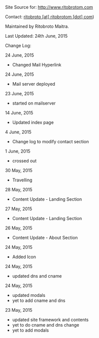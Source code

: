 Site Source for:
http://www.ritobrotom.com

Contact: [ritobroto [at] ritobrotom [dot] com](mailto:ritobroto@ritobrotm.com.nospam))

Maintained by Ritobroto Maitra.

Last Updated: 24th June, 2015

Change Log:

24 June, 2015

- Changed Mail Hyperlink

24 June, 2015

- Mail server deployed

23 June, 2015

- started on mailserver

14 June, 2015

- Updated index page

4 June, 2015

- Change log to modify contact section

1 June, 2015

- crossed out

30 May, 2015

- Travelling

28 May, 2015

- Content Update - Landing Section

27 May, 2015

- Content Update - Landing Section

26 May, 2015

- Content Update - About Section

24 May, 2015

- Added Icon

24 May, 2015

- updated dns and cname

24 May, 2015

- updated modals
- yet to add cname and dns

23 May, 2015

- updated site framework and contents
- yet to do cname and dns change
- yet to add modals
